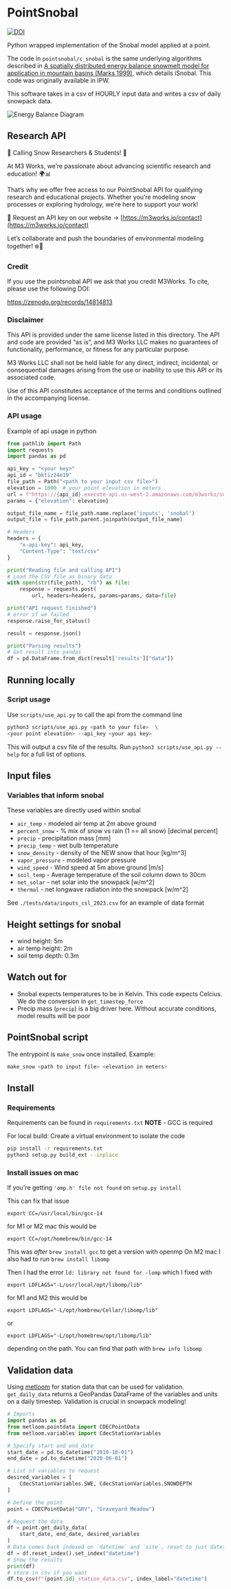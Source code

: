 # PointSnobal
[![DOI](https://zenodo.org/badge/DOI/10.5281/zenodo.14814813.svg)](https://zenodo.org/records/14814813)

Python wrapped implementation of the Snobal model applied at a point. 

The code in `pointsnobal/c_snobal` is the same underlying algorithms described
in [A spatially distributed energy balance snowmelt model for application in mountain basins (Marks 1999)]( https://doi.org/10.1002/(SICI)1099-1085(199909)13:12/13<1935::AID-HYP868>3.0.CO;2-C),
which details iSnobal. This code was originally available in IPW. 

This software takes in a csv of HOURLY input data and writes a csv of daily snowpack
data.

<img src="./docs/eb.png" alt="Energy Balance Diagram" style="max-height: 100px;" />

## Research API
🚀 Calling Snow Researchers & Students! 🚀

At M3 Works, we’re passionate about advancing scientific research and education! 🌍📊

That’s why we offer free access to our PointSnobal API for qualifying
research and educational projects. Whether you’re modeling snow processes
or exploring hydrology, we’re here to support your work!

🔑 Request an API key on our website -> [https://m3works.io/contact](https://m3works.io/contact)

Let’s collaborate and push the boundaries of environmental modeling together! ❄️📡

### Credit
If you use the pointsnobal API we ask that you credit M3Works. To cite, please use the following 
DOI:

https://zenodo.org/records/14814813


### Disclaimer
This API is provided under the same license listed in this directory. The API
and code are provided “as is”, and M3 Works LLC makes no guarantees of functionality, performance, or fitness for any particular purpose.

M3 Works LLC shall not be held liable for any direct, indirect, incidental, or consequential damages arising from the use or inability to use this API or its associated code.

Use of this API constitutes acceptance of the terms and conditions outlined in the accompanying license.

### API usage
Example of api usage in python
```python
from pathlib import Path
import requests
import pandas as pd

api_key = "<your key>"
api_id = "bktiz24e19"
file_path = Path("<path to your input csv file>")
elevation = 1000  # your point elevation in meters
url = f"https://{api_id}.execute-api.us-west-2.amazonaws.com/m3works/snobal"
params = {"elevation": elevation}

output_file_name = file_path.name.replace('inputs', 'snobal')
output_file = file_path.parent.joinpath(output_file_name)

# Headers
headers = {
    "x-api-key": api_key,
    "Content-Type": "text/csv"
}

print("Reading file and calling API")
# Load the CSV file as binary data
with open(str(file_path), "rb") as file:
    response = requests.post(
        url, headers=headers, params=params, data=file)

print("API request finished")
# error if we failed
response.raise_for_status()

result = response.json()

print("Parsing results")
# Get result into pandas
df = pd.DataFrame.from_dict(result['results']["data"])
```

## Running locally
### Script usage
Use `scripts/use_api.py` to call the api from the command line

```bash
python3 scripts/use_api.py <path to your file>  \
<your point elevation> --api_key <your api key>
```

This will output a csv file of the results.
Run `python3 scripts/use_api.py --help` for a full list of options.

## Input files

### Variables that inform **snobal**
These variables are directly used within snobal
 * `air_temp` - modeled air temp at 2m above ground
 * `percent_snow` - % mix of snow vs rain (1 == all snow) [decimal percent]
 * `precip` - precipitation mass [mm]
 * `precip_temp` - wet bulb temperature
 * `snow_density` - density of the NEW snow that hour [kg/m^3]
 * `vapor_pressure` - modeled vapor pressure
 * `wind_speed` - Wind speed at 5m above ground [m/s]
 * `soil_temp` - Average temperature of the soil column down to 30cm
 * `net_solar` - net solar into the snowpack [w/m^2]
 * `thermal` - net longwave radiation into the snowpack [w/m^2]

See `./tests/data/inputs_csl_2023.csv` for an example of data format

## Height settings for **snobal**
 * wind height: 5m
 * air temp height: 2m
 * soil temp depth: 0.3m

## Watch out for
 * Snobal expects temperatures to be in Kelvin. This code expects Celcius.
  We do the conversion in `get_timestep_force`
 * Precip mass (`precip`) is a big driver here. Without accurate conditions,
    model results will be poor

## PointSnobal script
The entrypoint is `make_snow` once installed.
Example:
```bash
make_snow <path to input file> <elevation in meters>
```

## Install

### Requirements
Requirements can be found in `requirements.txt`
**NOTE** - GCC is required

For local build: 
Create a virtual environment to isolate the code
```bash
pip install -r requirements.txt
python3 setup.py build_ext --inplace
```

### Install issues on mac
If you're getting `'omp.h' file not found` on `setup.py install`

This can fix that issue

```shell
export CC=/usr/local/bin/gcc-14
```
for M1 or M2 mac this would be
```shell
export CC=/opt/homebrew/bin/gcc-14
```
This was *after* `brew install gcc` to get a version with openmp
On M2 mac I also had to run `brew install libomp`

Then I had the error `ld: library not found for -lomp` which I fixed with
```
export LDFLAGS="-L/usr/local/opt/libomp/lib"
```

for M1 and M2 this would be
```shell
export LDFLAGS="-L/opt/hombrew/Cellar/libomp/lib"
```
or
```shell
export LDFLAGS="-L/opt/homebrew/opt/libomp/lib"
```
depending on the path. You can find that path with `brew info libomp`

## Validation data
Using [metloom](https://github.com/M3Works/metloom) for station data that
can be used for validation. `get_daily_data` returns a GeoPandas DataFrame
of the variables and units on a daily timestep. Validation is crucial in 
snowpack modeling!

```python
# Imports
import pandas as pd
from metloom.pointdata import CDECPointData
from metloom.variables import CdecStationVariables

# Specify start and end date
start_date = pd.to_datetime("2019-10-01")
end_date = pd.to_datetime("2020-06-01")

# List of variables to request
desired_variables = [
    CdecStationVariables.SWE, CdecStationVariables.SNOWDEPTH
]

# Define the point
point = CDECPointData("GRV", "Graveyard Meadow")

# Request the data
df = point.get_daily_data(
    start_date, end_date, desired_variables
)
# Data comes back indexed on `datetime` and `site`, reset to just datetime
df = df.reset_index().set_index("datetime")
# Show the results
print(df)
# store in csv if you want
df.to_csv(f"{point.id}_station_data.csv", index_label="datetime")

```
